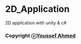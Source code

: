 # 2D_Application
2D application with unity &amp; c#

### Copyright ⓒ[Youssef Ahmed](https://github.com/Yusef-Ahmed)

